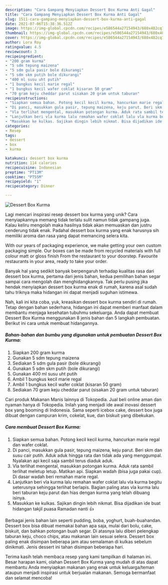 ```yaml
---
description: "Cara Gampang Menyiapkan Dessert Box Kurma Anti Gagal"
title: "Cara Gampang Menyiapkan Dessert Box Kurma Anti Gagal"
slug: 1511-cara-gampang-menyiapkan-dessert-box-kurma-anti-gagal
date: 2021-07-06T15:38:36.512Z
image: https://img-global.cpcdn.com/recipes/e586544a27154943/680x482cq70/dessert-box-kurma-foto-resep-utama.jpg
thumbnail: https://img-global.cpcdn.com/recipes/e586544a27154943/680x482cq70/dessert-box-kurma-foto-resep-utama.jpg
cover: https://img-global.cpcdn.com/recipes/e586544a27154943/680x482cq70/dessert-box-kurma-foto-resep-utama.jpg
author: Lora Roy
ratingvalue: 4.5
reviewcount: 3
recipeingredient:
- "200 gram kurma"
- "5 sdm tepung maizena"
- "5 sdm gula pasir bole dikurangi"
- "5 sdm skm putih bole dikurangi"
- "400 ml susu uht putih"
- "1 bungkus kecil marie regal"
- "1 bungkus kecil wafer coklat kisaran 50 gram"
- "70 gram keju cheddar parut sisakan 20 gram untuk taburan"
recipeinstructions:
- "Siapkan semua bahan. Potong kecil kecil kurma, hancurkan marie regal dan wafer coklat."
- "Di panci, masukkan gula pasir, tepung maizena, keju parut. Beri skm dan susu cair putih. Aduk aduk hingga rata dan tidak ada yang menggumpal. Nyalakan api kecil saja sambil terus diaduk aduk."
- "Vla terlihat mengental, masukkan potongan kurma. Aduk rata sambil terlihat meletup letup. Matikan api. Siapkan wadah (bisa juga pakai cup). Di dasar wadah beri remahan marie regal."
- "Lanjutkan beri vla kurma lalu remahan wafer coklat lalu vla kurma begitu seterusnya sehingga terlihat berlapis. Bagian paling atas vla kurma lalu beri taburan keju parut dan hias dengan kurma yang telah dibuang isinya."
- "Masukkan ke kulkas. Sajikan dingin lebih nikmat. Bisa dijadikan ide buat hidangan takjil puasa Ramadan nanti 👍"
categories:
- Resep
tags:
- dessert
- box
- kurma

katakunci: dessert box kurma 
nutrition: 114 calories
recipecuisine: Indonesian
preptime: "PT13M"
cooktime: "PT55M"
recipeyield: "1"
recipecategory: Dinner

---
```



![Dessert Box Kurma](https://img-global.cpcdn.com/recipes/e586544a27154943/680x482cq70/dessert-box-kurma-foto-resep-utama.jpg)

Lagi mencari inspirasi resep dessert box kurma yang unik? Cara menyiapkannya memang tidak terlalu sulit namun tidak gampang juga. Kalau keliru mengolah maka hasilnya tidak akan memuaskan dan justru cenderung tidak enak. Padahal dessert box kurma yang enak harusnya sih memiliki aroma dan rasa yang dapat memancing selera kita.

With our years of packaging experience, we make getting your own custom packaging simple. Our boxes can be made from recycled materials with full colour matt or gloss finish From the restaurant to your doorstep. Favourite restaurants in your area, ready to take your order.

Banyak hal yang sedikit banyak berpengaruh terhadap kualitas rasa dari dessert box kurma, pertama dari jenis bahan, kedua pemilihan bahan segar sampai cara mengolah dan menghidangkannya. Tak perlu pusing jika hendak menyiapkan dessert box kurma enak di rumah, karena asal sudah tahu triknya maka hidangan ini dapat menjadi suguhan istimewa.


Nah, kali ini kita coba, yuk, kreasikan dessert box kurma sendiri di rumah. Tetap dengan bahan sederhana, hidangan ini dapat memberi manfaat dalam membantu menjaga kesehatan tubuhmu sekeluarga. Anda dapat membuat Dessert Box Kurma menggunakan 8 jenis bahan dan 5 langkah pembuatan. Berikut ini cara untuk membuat hidangannya.

<!--inarticleads1-->

##### Bahan-bahan dan bumbu yang digunakan untuk pembuatan Dessert Box Kurma:

1. Siapkan 200 gram kurma
1. Gunakan 5 sdm tepung maizena
1. Sediakan 5 sdm gula pasir (bole dikurangi)
1. Gunakan 5 sdm skm putih (bole dikurangi)
1. Gunakan 400 ml susu uht putih
1. Ambil 1 bungkus kecil marie regal
1. Ambil 1 bungkus kecil wafer coklat (kisaran 50 gram)
1. Sediakan 70 gram keju cheddar parut (sisakan 20 gram untuk taburan)


Cari produk Makanan Manis lainnya di Tokopedia. Jual beli online aman dan nyaman hanya di Tokopedia. Inilah yang menjadi ide awal inovasi dessert box yang booming di Indonesia. Sama seperti icebox cake, dessert box juga dibuat dengan campuran krim, cokelat, kue, dan biskuit yang dibekukan. 

<!--inarticleads2-->

##### Cara membuat Dessert Box Kurma:

1. Siapkan semua bahan. Potong kecil kecil kurma, hancurkan marie regal dan wafer coklat.
1. Di panci, masukkan gula pasir, tepung maizena, keju parut. Beri skm dan susu cair putih. Aduk aduk hingga rata dan tidak ada yang menggumpal. Nyalakan api kecil saja sambil terus diaduk aduk.
1. Vla terlihat mengental, masukkan potongan kurma. Aduk rata sambil terlihat meletup letup. Matikan api. Siapkan wadah (bisa juga pakai cup). Di dasar wadah beri remahan marie regal.
1. Lanjutkan beri vla kurma lalu remahan wafer coklat lalu vla kurma begitu seterusnya sehingga terlihat berlapis. Bagian paling atas vla kurma lalu beri taburan keju parut dan hias dengan kurma yang telah dibuang isinya.
1. Masukkan ke kulkas. Sajikan dingin lebih nikmat. Bisa dijadikan ide buat hidangan takjil puasa Ramadan nanti 👍


Berbagai jenis bahan lain seperti pudding, boba, yoghurt, buah-buahandan. Dessert box bisa dibuat memakai bahan apa saja, mulai dari bolu, cake, biskuit, dan bahkan potongan buah segar. Di atasnya lalu diberi pelengkap taburan keju, choco chips, atau makanan lain sesuai selera. Dessert box paling enak disimpan beberapa jam atau semalaman di kulkas sebelum dinikmati. Jenis dessert ini tahan disimpan beberapa hari. 

Terima kasih telah membaca resep yang kami tampilkan di halaman ini. Besar harapan kami, olahan Dessert Box Kurma yang mudah di atas dapat membantu Anda menyiapkan makanan yang enak untuk keluarga/teman ataupun menjadi inspirasi untuk berjualan makanan. Semoga bermanfaat dan selamat mencoba!
